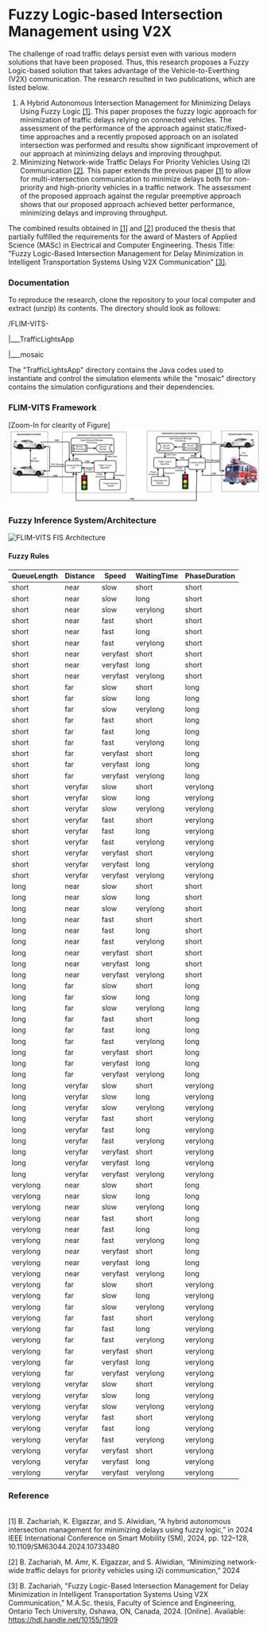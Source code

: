 # Fuzzy Logic-based Intersection Management using V2X 
The challenge of road traffic delays persist even with various modern solutions that have been proposed. Thus, this research proposes a Fuzzy Logic-based solution that takes advantage of the Vehicle-to-Everthing (V2X) communication. The research resulted in two publications, which are listed below.
<ol>
  <li>
    A Hybrid Autonomous Intersection Management for Minimizing Delays Using Fuzzy Logic 
    <a href="#ref1">[1]</a>. 
    This paper proposes the fuzzy logic approach for minimization of traffic delays relying on connected vehicles. The assessment of the performance of the approach against static/fixed-time approaches and a recently proposed approach on an isolated intersection was performed and results show significant improvement of our approach at minimizing delays and improving throughput.
  </li>

  <li>
    Minimizing Network-wide Traffic Delays For Priority Vehicles Using I2I Communication <a href="ref2">[2]</a>. 
    This paper extends the previous paper <a href="#ref1">[1]</a> to allow for multi-intersection communication to minimize delays both for non-priority and high-priority vehicles in a traffic network. The assessment of the proposed approach against the regular preemptive approach shows that our proposed approach achieved better performance, minimizing delays and improving throughput.
  </li>
</ol>

The combined results obtained in <a href="ref1">[1]</a> and <a href="ref2">[2]</a> produced the thesis that partially fulfilled the requirements for the award of Masters of Applied Science (MASc) in Electrical and Computer Engineering. Thesis Title: "Fuzzy Logic-Based Intersection Management for Delay Minimization in Intelligent Transportation Systems Using V2X Communication" <a href="ref3">[3]</a>.

### Documentation
To reproduce the research, clone the repository to your local computer and extract (unzip) its contents.
The directory should look as follows:

/FLIM-VITS-

|___TrafficLightsApp

|___mosaic

The "TrafficLightsApp" directory contains the Java codes used to instantiate and control the simulation elements while the "mosaic" directory contains the simulation configurations and their dependencies.

### FLIM-VITS Framework
[Zoom-In for clearity of Figure]
<img src="images/framework.drawio.jpg" alt="FLIM-VITS Framework" />

### Fuzzy Inference System/Architecture
<img src="videos/Media1.gif" alt="FLIM-VITS FIS Architecture" />

#### Fuzzy Rules
| QueueLength | Distance | Speed     | WaitingTime | PhaseDuration |
|-------------|----------|-----------|-------------|----------------|
| short       | near     | slow      | short       | short          |
| short       | near     | slow      | long        | short          |
| short       | near     | slow      | verylong    | short          |
| short       | near     | fast      | short       | short          |
| short       | near     | fast      | long        | short          |
| short       | near     | fast      | verylong    | short          |
| short       | near     | veryfast  | short       | short          |
| short       | near     | veryfast  | long        | short          |
| short       | near     | veryfast  | verylong    | short          |
| short       | far      | slow      | short       | long           |
| short       | far      | slow      | long        | long           |
| short       | far      | slow      | verylong    | long           |
| short       | far      | fast      | short       | long           |
| short       | far      | fast      | long        | long           |
| short       | far      | fast      | verylong    | long           |
| short       | far      | veryfast  | short       | long           |
| short       | far      | veryfast  | long        | long           |
| short       | far      | veryfast  | verylong    | long           |
| short       | veryfar  | slow      | short       | verylong       |
| short       | veryfar  | slow      | long        | verylong       |
| short       | veryfar  | slow      | verylong    | verylong       |
| short       | veryfar  | fast      | short       | verylong       |
| short       | veryfar  | fast      | long        | verylong       |
| short       | veryfar  | fast      | verylong    | verylong       |
| short       | veryfar  | veryfast  | short       | verylong       |
| short       | veryfar  | veryfast  | long        | verylong       |
| short       | veryfar  | veryfast  | verylong    | verylong       |
| long        | near     | slow      | short       | short          |
| long        | near     | slow      | long        | short          |
| long        | near     | slow      | verylong    | short          |
| long        | near     | fast      | short       | short          |
| long        | near     | fast      | long        | short          |
| long        | near     | fast      | verylong    | short          |
| long        | near     | veryfast  | short       | short          |
| long        | near     | veryfast  | long        | short          |
| long        | near     | veryfast  | verylong    | short          |
| long        | far      | slow      | short       | long           |
| long        | far      | slow      | long        | long           |
| long        | far      | slow      | verylong    | long           |
| long        | far      | fast      | short       | long           |
| long        | far      | fast      | long        | long           |
| long        | far      | fast      | verylong    | long           |
| long        | far      | veryfast  | short       | long           |
| long        | far      | veryfast  | long        | long           |
| long        | far      | veryfast  | verylong    | long           |
| long        | veryfar  | slow      | short       | verylong       |
| long        | veryfar  | slow      | long        | verylong       |
| long        | veryfar  | slow      | verylong    | verylong       |
| long        | veryfar  | fast      | short       | verylong       |
| long        | veryfar  | fast      | long        | verylong       |
| long        | veryfar  | fast      | verylong    | verylong       |
| long        | veryfar  | veryfast  | short       | verylong       |
| long        | veryfar  | veryfast  | long        | verylong       |
| long        | veryfar  | veryfast  | verylong    | verylong       |
| verylong    | near     | slow      | short       | long           |
| verylong    | near     | slow      | long        | long           |
| verylong    | near     | slow      | verylong    | long           |
| verylong    | near     | fast      | short       | long           |
| verylong    | near     | fast      | long        | long           |
| verylong    | near     | fast      | verylong    | long           |
| verylong    | near     | veryfast  | short       | long           |
| verylong    | near     | veryfast  | long        | long           |
| verylong    | near     | veryfast  | verylong    | long           |
| verylong    | far      | slow      | short       | verylong       |
| verylong    | far      | slow      | long        | verylong       |
| verylong    | far      | slow      | verylong    | verylong       |
| verylong    | far      | fast      | short       | verylong       |
| verylong    | far      | fast      | long        | verylong       |
| verylong    | far      | fast      | verylong    | verylong       |
| verylong    | far      | veryfast  | short       | verylong       |
| verylong    | far      | veryfast  | long        | verylong       |
| verylong    | far      | veryfast  | verylong    | verylong       |
| verylong    | veryfar  | slow      | short       | verylong       |
| verylong    | veryfar  | slow      | long        | verylong       |
| verylong    | veryfar  | slow      | verylong    | verylong       |
| verylong    | veryfar  | fast      | short       | verylong       |
| verylong    | veryfar  | fast      | long        | verylong       |
| verylong    | veryfar  | fast      | verylong    | verylong       |
| verylong    | veryfar  | veryfast  | short       | verylong       |
| verylong    | veryfar  | veryfast  | long        | verylong       |
| verylong    | veryfar  | veryfast  | verylong    | verylong       |

### Reference
<a id="ref1"></a>  
[1] B. Zachariah, K. Elgazzar, and S. Alwidian, “A hybrid autonomous intersection management for minimizing delays using fuzzy logic,” in 2024 IEEE International Conference on Smart Mobility (SM), 2024, pp. 122–128, 10.1109/SM63044.2024.10733480

<a  id="ref2"></a>
[2] B. Zachariah, M. Amr, K. Elgazzar, and S. Alwidian, “Minimizing network-wide traffic delays for priority vehicles using i2i communication,” 2024

<a id="ref3"></a>
[3] B. Zachariah, "Fuzzy Logic-Based Intersection Management for Delay Minimization in Intelligent Transportation Systems Using V2X Communication," M.A.Sc. thesis, Faculty of Science and Engineering, Ontario Tech University, Oshawa, ON, Canada, 2024. [Online]. Available: https://hdl.handle.net/10155/1909


